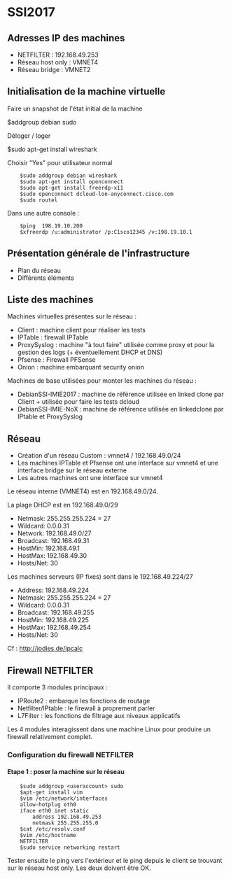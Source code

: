 # SSI2017
## Adresses IP des machines
* NETFILTER : 192.168.49.253
* Réseau host only : VMNET4
* Réseau bridge : VMNET2

## Initialisation de la machine virtuelle
Faire un snapshot de l'état initial de la machine

  $addgroup debian sudo

Déloger / loger

  $sudo apt-get install wireshark

Choisir "Yes" pour utilisateur normal

```
    $sudo addgroup debian wireshark
    $sudo apt-get install openconnect
    $sudo apt-get install freerdp-x11
    $sudo openconnect dcloud-lon-anyconnect.cisco.com
    $sudo routel

```

Dans une autre console :

```
    $ping  198.19.10.200
    $xfreerdp /u:administrator /p:C1sco12345 /v:198.19.10.1

```

## Présentation générale de l'infrastructure
- Plan du réseau
- Différents éléments

## Liste des machines

Machines virtuelles présentes sur le réseau :
- Client : machine client pour réaliser les tests
- IPTable : firewall IPTable
- ProxySyslog : machine "à tout faire" utilisée comme proxy et pour la gestion des logs (+ éventuellement DHCP et DNS)
- Pfsense : Firewall PFSense
- Onion : machine embarquant security onion


Machines de base utilisées pour monter les machines du réseau :
- DebianSSI-IMIE2017 : machine de référence utilisée en linked clone par Client + utilisée pour faire les tests dcloud
- DebianSSI-IMIE-NoX : machine de référence utilisée en linkedclone par IPtable et ProxySyslog

## Réseau
- Création d'un réseau Custom : vmnet4 / 192.168.49.0/24
- Les machines IPTable et Pfsense ont une interface sur vmnet4 et une interface bridge sur le réseau externe
- Les autres machines ont une interface sur vmnet4

Le réseau interne (VMNET4) est en 192.168.49.0/24.

La plage DHCP est en 192.168.49.0/29
- Netmask:   255.255.255.224 = 27
- Wildcard:  0.0.0.31
- Network:   192.168.49.0/27
- Broadcast: 192.168.49.31
- HostMin:   192.168.49.1
- HostMax:   192.168.49.30
- Hosts/Net: 30             


Les machines serveurs (IP fixes) sont dans le 192.168.49.224/27
- Address:   192.168.49.224
- Netmask:   255.255.255.224 = 27
- Wildcard:  0.0.0.31   
- Broadcast: 192.168.49.255
- HostMin:   192.168.49.225
- HostMax:   192.168.49.254
- Hosts/Net: 30

Cf : http://jodies.de/ipcalc 

## Firewall NETFILTER
Il comporte 3 modules principaux :
- IPRoute2 : embarque les fonctions de routage
- Netfilter/IPtable : le firewall à proprement parler
- L7Filter : les fonctions de filtrage aux niveaux applicatifs

Les 4 modules interagissent dans une machine Linux pour produire un firewall relativement complet.

### Configuration du firewall NETFILTER
#### Etape 1 : poser la machine sur le réseau
```
    $sudo addgroup <useraccount> sudo
    $apt-get install vim
    $vim /etc/network/interfaces
    allow-hotplug eth0
    iface eth0 inet static
        address 192.168.49.253
        netmask 255.255.255.0
    $cat /etc/resolv.conf
    $vim /etc/hostname
    NETFILTER
    $sudo service networking restart
 ```
Tester ensuite le ping vers l'extérieur et le ping depuis le client se trouvant sur le réseau host only.
Les deux doivent être OK.

